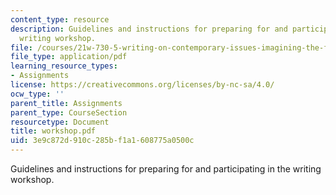 ```yaml
---
content_type: resource
description: Guidelines and instructions for preparing for and participating in the
  writing workshop.
file: /courses/21w-730-5-writing-on-contemporary-issues-imagining-the-future-fall-2007/3e9c872d910c285bf1a1608775a0500c_workshop.pdf
file_type: application/pdf
learning_resource_types:
- Assignments
license: https://creativecommons.org/licenses/by-nc-sa/4.0/
ocw_type: ''
parent_title: Assignments
parent_type: CourseSection
resourcetype: Document
title: workshop.pdf
uid: 3e9c872d-910c-285b-f1a1-608775a0500c
---
```

Guidelines and instructions for preparing for and participating in the writing workshop.